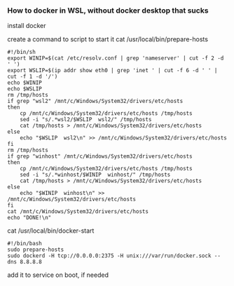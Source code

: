 ### How to docker in WSL, without docker desktop that sucks
install docker

create a command to script to start it
cat /usr/local/bin/prepare-hosts
```
#!/bin/sh
export WINIP=$(cat /etc/resolv.conf | grep 'nameserver' | cut -f 2 -d ' ')
export WSLIP=$(ip addr show eth0 | grep 'inet ' | cut -f 6 -d ' ' | cut -f 1 -d '/')
echo $WINIP
echo $WSLIP
rm /tmp/hosts
if grep "wsl2" /mnt/c/Windows/System32/drivers/etc/hosts
then
    cp /mnt/c/Windows/System32/drivers/etc/hosts /tmp/hosts
    sed -i "s/.*wsl2/$WSLIP  wsl2/" /tmp/hosts
    cat /tmp/hosts > /mnt/c/Windows/System32/drivers/etc/hosts
else
    echo "$WSLIP  wsl2\n" >> /mnt/c/Windows/System32/drivers/etc/hosts
fi
rm /tmp/hosts
if grep "winhost" /mnt/c/Windows/System32/drivers/etc/hosts
then
    cp /mnt/c/Windows/System32/drivers/etc/hosts /tmp/hosts
    sed -i "s/.*winhost/$WINIP  winhost/" /tmp/hosts
    cat /tmp/hosts > /mnt/c/Windows/System32/drivers/etc/hosts
else
    echo "$WINIP  winhost\n" >> /mnt/c/Windows/System32/drivers/etc/hosts
fi
cat /mnt/c/Windows/System32/drivers/etc/hosts
echo "DONE!\n"
```
cat /usr/local/bin/docker-start
```
#!/bin/bash
sudo prepare-hosts
sudo dockerd -H tcp://0.0.0.0:2375 -H unix:///var/run/docker.sock --dns 8.8.8.8
```

add it to service on boot, if needed